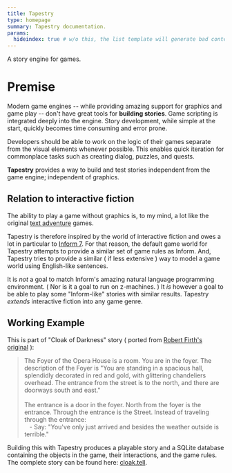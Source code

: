 ```yaml
---
title: Tapestry
type: homepage
summary: Tapestry documentation.
params:
  hideindex: true # w/o this, the list template will generate bad content
---
```

A story engine for games.

# Premise

Modern game engines -- while providing amazing support for graphics and game play -- don't have great tools for **building stories**. Game scripting is integrated deeply into the engine. Story development, while simple at the start, quickly becomes time consuming and error prone.

Developers should be able to work on the logic of their games separate from the visual elements whenever possible. This enables quick iteration for commonplace tasks such as creating dialog, puzzles, and quests.

**Tapestry** provides a way to build and test stories independent from the game engine; independent of graphics.

## Relation to interactive fiction

The ability to play a game without graphics is, to my mind, a lot like the original [text adventure](https://en.wikipedia.org/wiki/Colossal_Cave_Adventure) games. 

Tapestry is therefore inspired by the world of interactive fiction and owes a lot in particular to [Inform 7](http://inform7.com/). For that reason, the default game world for Tapestry attempts to provide a similar set of game rules as Inform. And, Tapestry tries to provide a similar ( if less extensive ) way to model a game world using English-like sentences.

It is *not* a goal to match Inform's amazing natural language programming environment. ( Nor is it a goal to run on z-machines. )  It *is* however a goal to be able to play some "Inform-like" stories with similar results. Tapestry *extends* interactive fiction into any game genre.

## Working Example

This is part of "Cloak of Darkness" story ( ported from [Robert Firth's original](https://www.ifwiki.org/Cloak_of_Darkness) ): 

> The Foyer of the Opera House is a room. You are in the foyer.
> The description of the Foyer is "You are standing in a spacious hall, splendidly decorated in red and gold, with glittering chandeliers overhead. The entrance from the street is to the north, and there are doorways south and east." <br/><br/>
> The entrance is a  door in the foyer. North from the foyer is the entrance. Through the entrance is the Street. Instead of traveling through the entrance:<br/>
> &nbsp;&nbsp; - Say: "You've only just arrived and besides the weather outside is terrible."

Building this with Tapestry produces a playable story and a SQLite database containing the objects in the game, their interactions, and the game rules. The complete story can be found here: [cloak.tell](https://git.sr.ht/~ionous/tapestry/tree/main/item/content/stories/cloak.tell).
